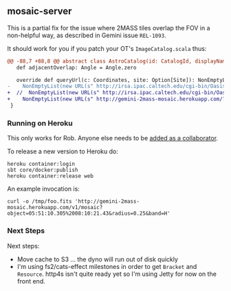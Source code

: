 ## mosaic-server

This is a partial fix for the issue where 2MASS tiles overlap the FOV in a non-helpful way, as described in Gemini issue `REL-1093`.

It should work for you if you patch your OT's `ImageCatalog.scala` thus:

```patch
@@ -88,7 +88,8 @@ abstract class AstroCatalog(id: CatalogId, displayName: String, shortName: Strin
   def adjacentOverlap: Angle = Angle.zero

   override def queryUrl(c: Coordinates, site: Option[Site]): NonEmptyList[URL] =
-    NonEmptyList(new URL(s" http://irsa.ipac.caltech.edu/cgi-bin/Oasis/2MASSImg/nph-2massimg?objstr=${c.ra.toAngle.formatHMS}%20${c.dec.formatDMS}&size=${size.toArcsecs.toInt}&band=${band.name}"))
+  //  NonEmptyList(new URL(s" http://irsa.ipac.caltech.edu/cgi-bin/Oasis/2MASSImg/nph-2massimg?objstr=${c.ra.toAngle.formatHMS}%20${c.dec.formatDMS}&size=${size.toArcsecs.toInt}&band=${band.name}"))
+    NonEmptyList(new URL(s" http://gemini-2mass-mosaic.herokuapp.com/?object=${c.ra.toAngle.formatHMS}%20${c.dec.formatDMS}&radius=${0.25}&band=${band.name}"))
 }
```

### Running on Heroku

This only works for Rob. Anyone else needs to be [added as a collaborator](https://devcenter.heroku.com/articles/collaborating#add-collaborators).

To release a new version to Heroku do:

```
heroku container:login
sbt core/docker:publish
heroku container:release web
```

An example invocation is:

```
curl -o /tmp/foo.fits 'http://gemini-2mass-mosaic.herokuapp.com/v1/mosaic?object=05:51:10.305%2008:10:21.43&radius=0.25&band=H'
```


### Next Steps

Next steps:

- Move cache to S3 … the dyno will run out of disk quickly
- I'm using fs2/cats-effect milestones in order to get `Bracket` and `Resource`. http4s isn't quite ready yet so I'm using Jetty for now on the front end.
